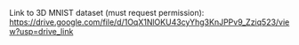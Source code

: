 Link to 3D MNIST dataset (must request permission): https://drive.google.com/file/d/1OqX1NlOKU43cyYhg3KnJPPv9_Zziq523/view?usp=drive_link
